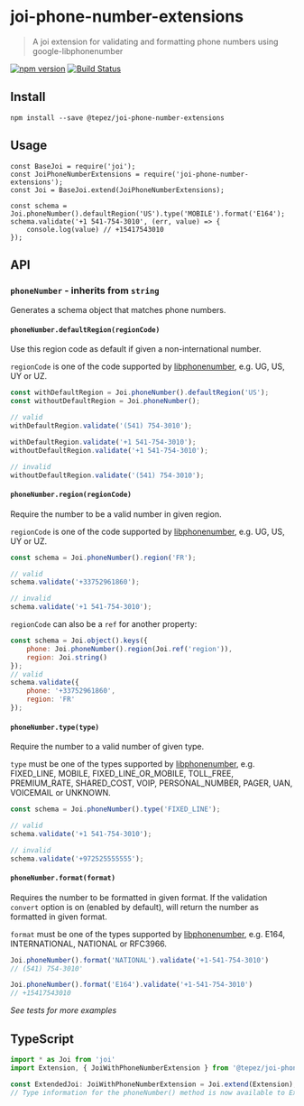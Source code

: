 # joi-phone-number-extensions
> A joi extension for validating and formatting phone numbers using google-libphonenumber

[![npm version](https://badge.fury.io/js/%40tepez%2Fjoi-phone-number-extensions.svg)](https://badge.fury.io/js/%40tepez%2Fjoi-phone-number-extensions)
[![Build Status](https://secure.travis-ci.org/tepez/joi-phone-number-extensions.svg?branch=master)](http://travis-ci.org/tepez/joi-phone-number-extensions)

## Install

```
npm install --save @tepez/joi-phone-number-extensions
```

## Usage

```
const BaseJoi = require('joi');
const JoiPhoneNumberExtensions = require('joi-phone-number-extensions');
const Joi = BaseJoi.extend(JoiPhoneNumberExtensions);

const schema = Joi.phoneNumber().defaultRegion('US').type('MOBILE').format('E164');
schema.validate('+1 541-754-3010', (err, value) => {
    console.log(value) // +15417543010
});
```

## API

### `phoneNumber` - inherits from `string`

Generates a schema object that matches phone numbers.

#### `phoneNumber.defaultRegion(regionCode)`

Use this region code as default if given a non-international number.

`regionCode` is one of the code supported by [libphonenumber](https://github.com/ruimarinho/google-libphonenumber), e.g. UG, US, UY or UZ.

```js
const withDefaultRegion = Joi.phoneNumber().defaultRegion('US');
const withoutDefaultRegion = Joi.phoneNumber();

// valid
withDefaultRegion.validate('(541) 754-3010');

withDefaultRegion.validate('+1 541-754-3010');
withoutDefaultRegion.validate('+1 541-754-3010');

// invalid
withoutDefaultRegion.validate('(541) 754-3010');
```

#### `phoneNumber.region(regionCode)`

Require the number to be a valid number in given region.

`regionCode` is one of the code supported by [libphonenumber](https://github.com/ruimarinho/google-libphonenumber), e.g. UG, US, UY or UZ.

```js
const schema = Joi.phoneNumber().region('FR');

// valid
schema.validate('+33752961860');

// invalid
schema.validate('+1 541-754-3010');
```

`regionCode` can also be a `ref` for another property:

```js
const schema = Joi.object().keys({
    phone: Joi.phoneNumber().region(Joi.ref('region')),
    region: Joi.string()
});
// valid
schema.validate({
    phone: '+33752961860',
    region: 'FR'
});
```

#### `phoneNumber.type(type)`

Require the number to a valid number of given type.

`type` must be one of the types supported by  [libphonenumber](https://github.com/ruimarinho/google-libphonenumber), e.g. FIXED_LINE, MOBILE, FIXED_LINE_OR_MOBILE, TOLL_FREE, PREMIUM_RATE, SHARED_COST, VOIP, PERSONAL_NUMBER, PAGER, UAN, VOICEMAIL or UNKNOWN.

```js
const schema = Joi.phoneNumber().type('FIXED_LINE');

// valid
schema.validate('+1 541-754-3010');

// invalid
schema.validate('+972525555555');
```

#### `phoneNumber.format(format)`

Requires the number to be formatted in given format. If the validation `convert` option is on
(enabled by default), will return the number as formatted in given format.

`format` must be one of the types supported by  [libphonenumber](https://github.com/ruimarinho/google-libphonenumber), e.g. E164, INTERNATIONAL, NATIONAL or RFC3966.

```js
Joi.phoneNumber().format('NATIONAL').validate('+1-541-754-3010')
// (541) 754-3010'

Joi.phoneNumber().format('E164').validate('+1-541-754-3010')
// +15417543010
```

*See tests for more examples*

## TypeScript

```typescript
import * as Joi from 'joi'
import Extension, { JoiWithPhoneNumberExtension } from '@tepez/joi-phone-number-extensions'

const ExtendedJoi: JoiWithPhoneNumberExtension = Joi.extend(Extension);
// Type information for the phoneNumber() method is now available to ExtendedJoi
```